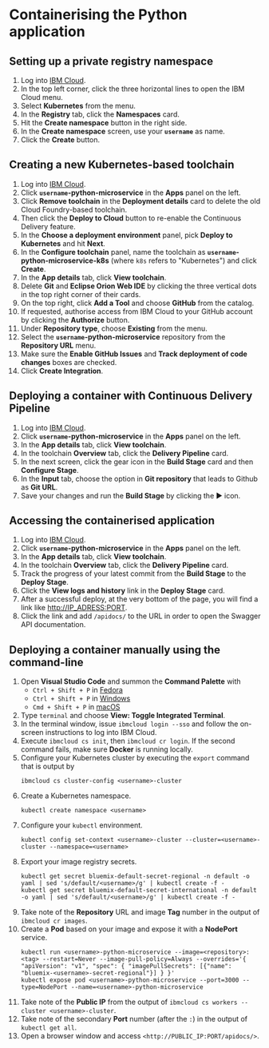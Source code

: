 # Containerising the Python application

## Setting up a private registry namespace

1. Log into [IBM Cloud](https://cloud.ibm.com/).
1. In the top left corner, click the three horizontal lines to open the IBM Cloud menu.
1. Select **Kubernetes** from the menu.
1. In the **Registry** tab, click the **Namespaces** card.
1. Hit the **Create namespace** button in the right side.
1. In the **Create namespace** screen, use your **`username`** as name.
1. Click the **Create** button.

## Creating a new Kubernetes-based toolchain

1. Log into [IBM Cloud](https://cloud.ibm.com/).
1. Click **`username`-python-microservice** in the **Apps** panel on the left.
1. Click **Remove toolchain** in the **Deployment details** card to delete the old Cloud Foundry-based toolchain.
1. Then click the **Deploy to Cloud** button to re-enable the Continuous Delivery feature.
1. In the **Choose a deployment environment** panel, pick **Deploy to Kubernetes** and hit **Next**.
1. In the **Configure toolchain** panel, name the toolchain as **`username`-python-microservice-k8s** (where `k8s` refers to "Kubernetes") and click **Create**.
1. In the **App details** tab, click **View toolchain**.
1. Delete **Git** and **Eclipse Orion Web IDE** by clicking the three vertical dots in the top right corner of their cards.
1. On the top right, click **Add a Tool** and choose **GitHub** from the catalog.
1. If requested, authorise access from IBM Cloud to your GitHub account by clicking the **Authorize** button.
1. Under **Repository type**, choose **Existing** from the menu.
1. Select the **`username`-python-microservice** repository from the **Repository URL** menu.
1. Make sure the **Enable GitHub Issues** and **Track deployment of code changes** boxes are checked.
1. Click **Create Integration**.

## Deploying a container with Continuous Delivery Pipeline

1. Log into [IBM Cloud](https://cloud.ibm.com/).
1. Click **`username`-python-microservice** in the **Apps** panel on the left.
1. In the **App details** tab, click **View toolchain**.
1. In the toolchain **Overview** tab, click the **Delivery Pipeline** card.
1. In the next screen, click the gear icon in the **Build Stage** card and then **Configure Stage**.
1. In the **Input** tab, choose the option in **Git repository** that leads to Github as **Git URL**.
1. Save your changes and run the **Build Stage** by clicking the :arrow_forward: icon.

## Accessing the containerised application

1. Log into [IBM Cloud](https://cloud.ibm.com/).
1. Click **`username`-python-microservice** in the **Apps** panel on the left.
1. In the **App details** tab, click **View toolchain**.
1. In the toolchain **Overview** tab, click the **Delivery Pipeline** card.
1. Track the progress of your latest commit from the **Build Stage** to the **Deploy Stage**.
1. Click the **View logs and history** link in the **Deploy Stage** card.
1. After a successful deploy, at the very bottom of the page, you will find a link like <http://IP_ADRESS:PORT>.
1. Click the link and add `/apidocs/` to the URL in order to open the Swagger API documentation.

## Deploying a container manually using the command-line

1. Open **Visual Studio Code** and summon the **Command Palette** with
    * `Ctrl + Shift + P` in [Fedora](https://code.visualstudio.com/shortcuts/keyboard-shortcuts-linux.pdf)
    * `Ctrl + Shift + P` in [Windows](https://code.visualstudio.com/shortcuts/keyboard-shortcuts-windows.pdf)
    * `Cmd + Shift + P` in [macOS](https://code.visualstudio.com/shortcuts/keyboard-shortcuts-macos.pdf)
1. Type `terminal` and choose **View: Toggle Integrated Terminal**.
1. In the terminal window, issue `ibmcloud login --sso` and follow the on-screen instructions to log into IBM Cloud.
1. Execute `ibmcloud cs init`, then `ibmcloud cr login`. If the second command fails, make sure **Docker** is running locally.
1. Configure your Kubernetes cluster by executing the `export` command that is output by
    ```Shell
    ibmcloud cs cluster-config <username>-cluster
    ```
1. Create a Kubernetes namespace.
    ```Shell
    kubectl create namespace <username>
    ```
1. Configure your `kubectl` environment.
    ```Shell
    kubectl config set-context <username>-cluster --cluster=<username>-cluster --namespace=<username>
    ```
1. Export your image registry secrets.
    ```Shell
    kubectl get secret bluemix-default-secret-regional -n default -o yaml | sed 's/default/<username>/g' | kubectl create -f -
    kubectl get secret bluemix-default-secret-international -n default -o yaml | sed 's/default/<username>/g' | kubectl create -f -
    ```
1. Take note of the **Repository** URL and image **Tag** number in the output of `ibmcloud cr images`.
1. Create a **Pod** based on your image and expose it with a **NodePort** service.
    ```Shell
    kubectl run <username>-python-microservice --image=<repository>:<tag> --restart=Never --image-pull-policy=Always --overrides='{ "apiVersion": "v1", "spec": { "imagePullSecrets": [{"name": "bluemix-<username>-secret-regional"}] } }'
    kubectl expose pod <username>-python-microservice --port=3000 --type=NodePort --name=<username>-python-microservice
    ```
1. Take note of the **Public IP** from the output of `ibmcloud cs workers --cluster <username>-cluster`.
1. Take note of the secondary **Port** number (after the `:`) in the output of `kubectl get all`.
1. Open a browser window and access `<http://PUBLIC_IP:PORT/apidocs/>`.
